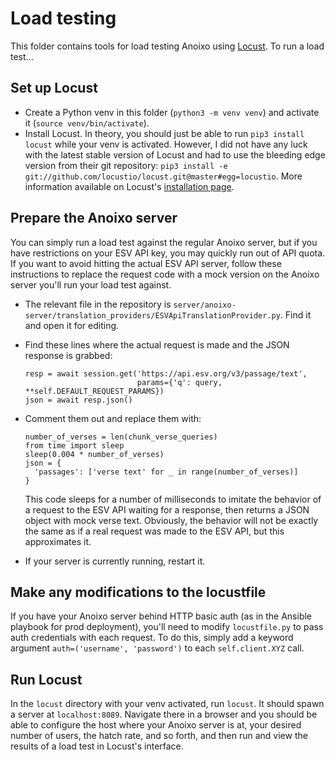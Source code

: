 # Load testing
This folder contains tools for load testing Anoixo using [Locust](https://locust.io/). To run a load test...

## Set up Locust
- Create a Python venv in this folder (`python3 -m venv venv`) and activate it (`source venv/bin/activate`).
- Install Locust. In theory, you should just be able to run `pip3 install locust` while your venv is activated. However, I did not have any luck with the latest stable version of Locust and had to use the bleeding edge version from their git repository: `pip3 install -e git://github.com/locustio/locust.git@master#egg=locustio`. More information available on Locust's [installation page](https://docs.locust.io/en/stable/installation.html).

## Prepare the Anoixo server
You can simply run a load test against the regular Anoixo server, but if you have restrictions on your ESV API key, you may quickly run out of API quota. If you want to avoid hitting the actual ESV API server, follow these instructions to replace the request code with a mock version on the Anoixo server you'll run your load test against.

- The relevant file in the repository is `server/anoixo-server/translation_providers/ESVApiTranslationProvider.py`. Find it and open it for editing.

- Find these lines where the actual request is made and the JSON response is grabbed:
  ```
  resp = await session.get('https://api.esv.org/v3/passage/text',
                           params={'q': query, **self.DEFAULT_REQUEST_PARAMS})
  json = await resp.json()
  ```

- Comment them out and replace them with:
  ```
  number_of_verses = len(chunk_verse_queries)
  from time import sleep
  sleep(0.004 * number_of_verses)
  json = {
    'passages': ['verse text' for _ in range(number_of_verses)]
  }
  ```
  This code sleeps for a number of milliseconds to imitate the behavior of a request to the ESV API waiting for a response, then returns a JSON object with mock verse text. Obviously, the behavior will not be exactly the same as if a real request was made to the ESV API, but this approximates it.

- If your server is currently running, restart it.

## Make any modifications to the locustfile
If you have your Anoixo server behind HTTP basic auth (as in the Ansible playbook for prod deployment), you'll need to modify `locustfile.py` to pass auth credentials with each request. To do this, simply add a keyword argument `auth=('username', 'password')` to each `self.client.XYZ` call.

## Run Locust
In the `locust` directory with your venv activated, run `locust`. It should spawn a server at `localhost:8089`. Navigate there in a browser and you should be able to configure the host where your Anoixo server is at, your desired number of users, the hatch rate, and so forth, and then run and view the results of a load test in Locust's interface.